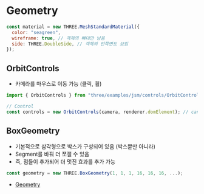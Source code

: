 # Geometry

```js
const material = new THREE.MeshStandardMaterial({
  color: "seagreen",
  wireframe: true, // 객체의 뼈대만 남음
  side: THREE.DoubleSide, // 객체의 안쪽면도 보임
});
```

## OrbitControls

- 카메라를 마우스로 이동 가능 (클릭, 휠)

```js
import { OrbitControls } from "three/examples/jsm/controls/OrbitControls";

// Control
const controls = new OrbitControls(camera, renderer.domElement); // canvas
```

## BoxGeometry

- 기본적으로 삼각형으로 박스가 구성되어 있음 (박스뿐만 아니라)
- Segment를 바꿔 더 쪼갤 수 있음
- 즉, 점들이 추가되어 더 멋진 효과를 추가 가능

```js
const geometry = new THREE.BoxGeometry(1, 1, 1, 16, 16, 16, ...);
```

- [Geometry](https://threejs.org/docs/index.html#api/en/geometries/BoxGeometry)
